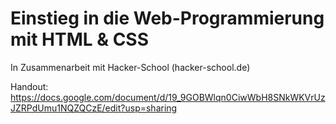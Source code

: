 Einstieg in die Web-Programmierung mit HTML & CSS
======
In Zusammenarbeit mit Hacker-School (hacker-school.de)

Handout: https://docs.google.com/document/d/19_9GOBWlqn0CiwWbH8SNkWKVrUzJZRPdUmu1NQZQCzE/edit?usp=sharing

